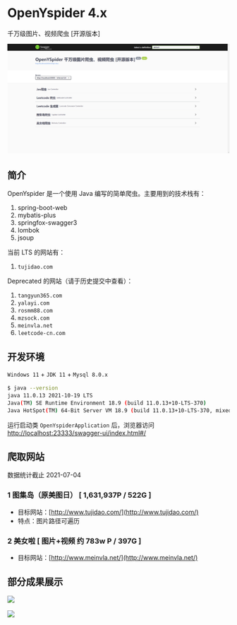 # OpenYspider 4.x

千万级图片、视频爬虫 [开源版本]

![](swagger3.png)

## 简介

OpenYspider 是一个使用 Java 编写的简单爬虫。主要用到的技术栈有：

1. spring-boot-web
2. mybatis-plus
3. springfox-swagger3
4. lombok
5. jsoup

当前 LTS 的网站有：

1. `tujidao.com`

Deprecated 的网站（请于历史提交中查看）：

1. `tangyun365.com`
2. `yalayi.com`
3. `rosmm88.com`
4. `mzsock.com`
5. `meinvla.net`
6. `leetcode-cn.com`

## 开发环境

`Windows 11` + `JDK 11` + `Mysql 8.0.x`

```sh
$ java --version
java 11.0.13 2021-10-19 LTS
Java(TM) SE Runtime Environment 18.9 (build 11.0.13+10-LTS-370)
Java HotSpot(TM) 64-Bit Server VM 18.9 (build 11.0.13+10-LTS-370, mixed mode)
```

运行启动类 `OpenYspiderApplication` 后，浏览器访问 [http://localhost:23333/swagger-ui/index.html#/](http://localhost:23333/swagger-ui/index.html#/)

## 爬取网站

数据统计截止 2021-07-04

### 1 图集岛（原美图日） [ 1,631,937P / 522G ]

- 目标网站：[http://www.tujidao.com/](http://www.tujidao.com/)
- 特点：图片路径可遍历

### 2 美女啦 [ 图片+视频 约 783w P / 397G ]

- 目标网站：[http://www.meinvla.net/](http://www.meinvla.net/)

## 部分成果展示

![](result1.png)

![](result2.png)
